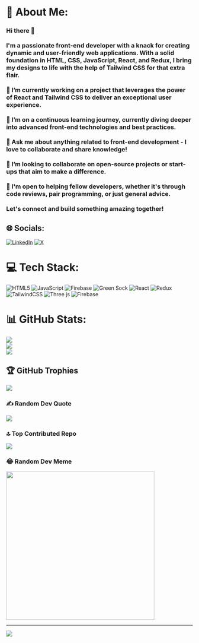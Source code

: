 # 💫 About Me:
### Hi there 👋<br><br>I'm a passionate front-end developer with a knack for creating dynamic and user-friendly web applications. With a solid foundation in **HTML**, **CSS**, **JavaScript**, **React**, and **Redux**, I bring my designs to life with the help of **Tailwind CSS** for that extra flair.<br><br>🔭 I’m currently working on a project that leverages the power of React and Tailwind CSS to deliver an exceptional user experience.<br><br>🌱 I’m on a continuous learning journey, currently diving deeper into advanced front-end technologies and best practices.<br><br>💬 Ask me about anything related to front-end development - I love to collaborate and share knowledge!<br><br>👯 I’m looking to collaborate on open-source projects or start-ups that aim to make a difference.<br><br>🤝 I'm open to helping fellow developers, whether it's through code reviews, pair programming, or just general advice.<br><br>Let's connect and build something amazing together!<br>


## 🌐 Socials:
[![LinkedIn](https://img.shields.io/badge/LinkedIn-%230077B5.svg?logo=linkedin&logoColor=white)](https://linkedin.com/in/https://www.linkedin.com/in/sourabh-saini-8b5706182) [![X](https://img.shields.io/badge/X-black.svg?logo=X&logoColor=white)](https://x.com/https://x.com/Sourabh8720?t=uP7Yz6kpa-tI7cObZnnO9A&s=09) 

# 💻 Tech Stack:
![HTML5](https://img.shields.io/badge/html5-%23E34F26.svg?style=for-the-badge&logo=html5&logoColor=white) ![JavaScript](https://img.shields.io/badge/javascript-%23323330.svg?style=for-the-badge&logo=javascript&logoColor=%23F7DF1E) ![Firebase](https://img.shields.io/badge/firebase-%23039BE5.svg?style=for-the-badge&logo=firebase) ![Green Sock](https://img.shields.io/badge/green%20sock-88CE02?style=for-the-badge&logo=greensock&logoColor=white) ![React](https://img.shields.io/badge/react-%2320232a.svg?style=for-the-badge&logo=react&logoColor=%2361DAFB) ![Redux](https://img.shields.io/badge/redux-%23593d88.svg?style=for-the-badge&logo=redux&logoColor=white) ![TailwindCSS](https://img.shields.io/badge/tailwindcss-%2338B2AC.svg?style=for-the-badge&logo=tailwind-css&logoColor=white) ![Three js](https://img.shields.io/badge/threejs-black?style=for-the-badge&logo=three.js&logoColor=white) ![Firebase](https://img.shields.io/badge/Firebase-039BE5?style=for-the-badge&logo=Firebase&logoColor=white)
# 📊 GitHub Stats:
![](https://github-readme-stats.vercel.app/api?username=Sou6161&theme=omni&hide_border=false&include_all_commits=true&count_private=true)<br/>
![](https://github-readme-streak-stats.herokuapp.com/?user=Sou6161&theme=omni&hide_border=false)<br/>
![](https://github-readme-stats.vercel.app/api/top-langs/?username=Sou6161&theme=omni&hide_border=false&include_all_commits=true&count_private=true&layout=compact)

## 🏆 GitHub Trophies
![](https://github-profile-trophy.vercel.app/?username=Sou6161&theme=discord&no-frame=true&no-bg=false&margin-w=4)

### ✍️ Random Dev Quote
![](https://quotes-github-readme.vercel.app/api?type=horizontal&theme=tokyonight)

### 🔝 Top Contributed Repo
![](https://github-contributor-stats.vercel.app/api?username=Sou6161&limit=5&theme=juicyfresh&combine_all_yearly_contributions=true)

### 😂 Random Dev Meme
<img src='https://randommeme-five.vercel.app/' style="height: 400px;"/>

---
[![](https://visitcount.itsvg.in/api?id=Sou6161&icon=5&color=6)](https://visitcount.itsvg.in)

<!-- Proudly created with GPRM ( https://gprm.itsvg.in ) -->
